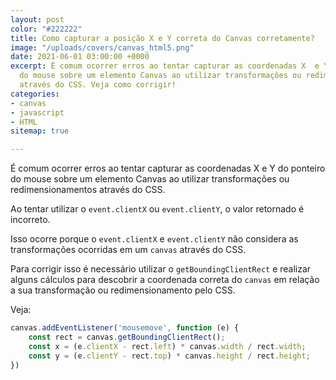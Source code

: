 ```yaml
---
layout: post
color: "#222222"
title: Como capturar a posição X e Y correta do Canvas corretamente?
image: "/uploads/covers/canvas_html5.png"
date: 2021-06-01 03:00:00 +0000
excerpt: É comum ocorrer erros ao tentar capturar as coordenadas X  e Y do ponteiro
  do mouse sobre um elemento Canvas ao utilizar transformações ou redimensionamentos
  através do CSS. Veja como corrigir!
categories:
- canvas
- javascript
- HTML
sitemap: true

---
```

É comum ocorrer erros ao tentar capturar as coordenadas X  e Y do ponteiro do mouse sobre um elemento Canvas ao utilizar transformações ou redimensionamentos através do CSS.

Ao tentar utilizar o `event.clientX` ou `event.clientY`, o valor retornado é incorreto.

Isso ocorre porque o `event.clientX` e `event.clientY` não considera as transformações ocorridas em um `canvas` através do CSS.

Para corrigir isso é necessário utilizar o `getBoundingClientRect` e realizar alguns cálculos para descobrir a coordenada correta do `canvas` em relação a sua transformação ou redimensionamento pelo CSS.

Veja:

```javascript
canvas.addEventListener('mousemove', function (e) {
    const rect = canvas.getBoundingClientRect();
    const x = (e.clientX - rect.left) * canvas.width / rect.width;
    const y = (e.clientY - rect.top) * canvas.height / rect.height;
})
```